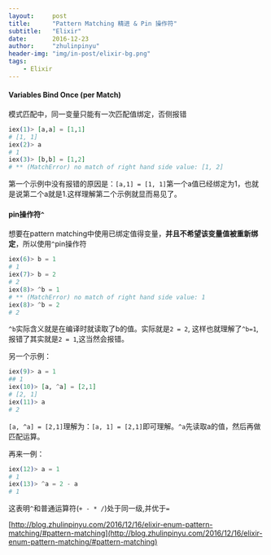 ```yaml
---
layout:     post
title:      "Pattern Matching 精进 & Pin 操作符"
subtitle:   "Elixir"
date:       2016-12-23
author:     "zhulinpinyu"
header-img: "img/in-post/elixir-bg.png"
tags:
    - Elixir
---
```


#### Variables Bind Once (per Match)
模式匹配中，同一变量只能有一次匹配值绑定，否侧报错

```elixir
iex(1)> [a,a] = [1,1]
# [1, 1]
iex(2)> a
# 1
iex(3)> [b,b] = [1,2]
# ** (MatchError) no match of right hand side value: [1, 2]
```

第一个示例中没有报错的原因是：`[a,1] = [1, 1]`第一个a值已经绑定为1，也就是说第二个a就是1.这样理解第二个示例就显而易见了。

#### pin操作符`^`
 想要在pattern matching中使用已绑定值得变量，**并且不希望该变量值被重新绑定**，所以使用`^`pin操作符

```elixir
iex(6)> b = 1
# 1
iex(7)> b = 2
# 2
iex(8)> ^b = 1
# ** (MatchError) no match of right hand side value: 1
iex(8)> ^b = 2
# 2
```

`^b`实际含义就是在编译时就读取了b的值。实际就是`2 = 2`, 这样也就理解了`^b=1`,报错了其实就是`2 = 1`,这当然会报错。

另一个示例：

```elixir
iex(9)> a = 1
## 1
iex(10)> [a, ^a] = [2,1]
# [2, 1]
iex(11)> a
# 2
```

`[a, ^a] = [2,1]`理解为：`[a, 1] = [2,1]`即可理解。`^a`先读取a的值，然后再做匹配运算。

再来一例：

```elixir
iex(12)> a = 1
# 1
iex(13)> ^a = 2 - a
# 1
```

这表明`^`和普通运算符(`+ - * /`)处于同一级,并优于`=`

[http://blog.zhulinpinyu.com/2016/12/16/elixir-enum-pattern-matching/#pattern-matching](http://blog.zhulinpinyu.com/2016/12/16/elixir-enum-pattern-matching/#pattern-matching)
